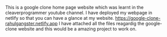 
This is a google clone home page website which was learnt in the cleaverprogrammer youtube channel.
I have deployed my webpage in netlify so that you can have a glance at my website.
https://google-clone-rahulgangster.netlify.app
I have attached all the files reagardig the google-clone website and this would be a amazing project to work on.

